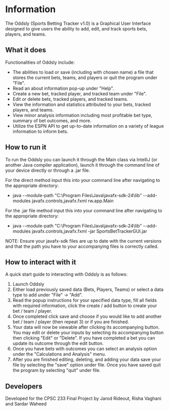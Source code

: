 # Information
The Oddsly (Sports Betting Tracker v1.0) is a Graphical User Interface designed to give 
users the ability to add, edit, and track sports bets, players, and teams.

## What it does
Functionalities of Oddsly include:
+ The abilities to load or save (including with chosen name) a file that stores the 
current bets, teams, and players or quit the program under "File".
+ Read an about information pop-up under "Help".
+ Create a new bet, tracked player, and tracked team under "File".
+ Edit or delete bets, tracked players, and tracked teams.
+ View the information and statistics attributed to your bets, tracked players, and teams.
+ View minor analysis information including most profitable bet type, summary of bet outcomes, and more.
+ Utilize the ESPN API to get up-to-date information on a variety of league information to inform bets.

## How to run it
To run the Oddsly you can launch it through the Main class via 
IntelliJ (or another Java compiler application), launch it through the command line of
your device directly or through a .jar file.

For the direct method input this into your command line after navigating to the appropriate directory:

- java --module-path "C:\Program Files\Java\javafx-sdk-24\lib" --add-modules
javafx.controls,javafx.fxml rw.app.Main

For the .jar file method input this into your command line after navigating to the appropriate directory:
- java --module-path "C:\Program Files\Java\javafx-sdk-24\lib" --add-modules
javafx.controls,javafx.fxml -jar SportsBetTrackerGUI.jar

NOTE: Ensure your javafx-sdk files are up to date with the current versions and that the path you have to your accompanying files
is correctly called.
## How to interact with it
A quick start guide to interacting with Oddsly is as follows:
1. Launch Oddsly
2. Either load previously saved data (Bets, Players, Teams) or select a data type to add under "File" -> "Add".
3. Read the popup instructions for your specified data type, fill all fields with required information, click the
create / add button to create your bet / team / player.
4. Once completed click save and choose if you would like to add another bet / team / player (then repeat 3) or if you are 
finished. 
5. Your data will now be viewable after clicking its accompanying button. You may edit or delete your inputs by selecting
its accompanying button then clicking "Edit" or "Delete". If you have completed a bet you can update its outcome through the
edit button. 
6. Once you have bets with outcomes you can select an analysis option under the "Calculations and Analysis" menu. 
7. After you are finished editing, deleting, and adding your data save your file by selecting the "save" option under file.
Once you have saved quit the program by selecting "quit" under file.

## Developers
Developed for the CPSC 233 Final Project by Jarod Rideout, Risha Vaghani and Sardar Waheed
